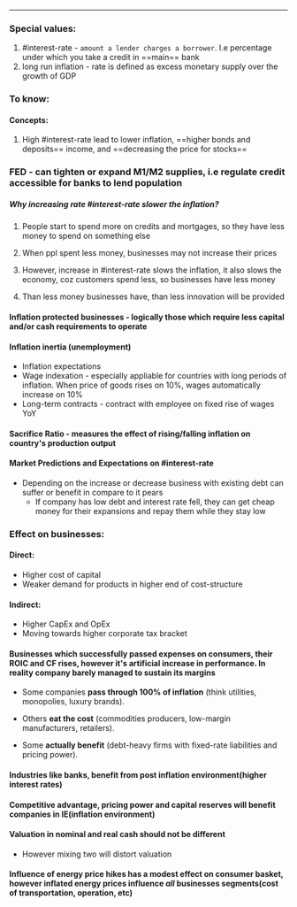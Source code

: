 ***
### Special values:
1. #interest-rate - `amount a lender charges a borrower`. I.e percentage under which you take a credit in ==main== bank
2. long run inflation - rate is defined as excess monetary supply over the growth of GDP
### To know:

#### Concepts:

1. High #interest-rate lead to lower inflation, ==higher bonds and deposits== income, and ==decreasing the price for stocks== 
### FED - can tighten or expand M1/M2 supplies, i.e regulate credit accessible for banks to lend population 

##### Why increasing rate #interest-rate slower the inflation? 
1. People start to spend more on credits and mortgages, so they have less money to spend on something else 
2. When ppl spent less money, businesses may not increase their prices

3. However,  increase in #interest-rate slows the inflation, it also slows the economy, coz customers spend less, so businesses have less money 
4. Than less money businesses have, than less innovation will be provided 

#### Inflation protected businesses - logically those which require less capital and/or cash requirements to operate 

#### Inflation inertia (unemployment)
- Inflation expectations
- Wage indexation - especially appliable for countries with long periods of inflation. When price of goods rises on 10%, wages automatically increase on 10% 
- Long-term contracts - contract with employee on fixed rise of wages YoY

#### Sacrifice Ratio - measures the effect of rising/falling inflation on country's production output  

#### Market Predictions and Expectations on #interest-rate 
- Depending on the increase or decrease business with existing debt can suffer or benefit in compare to it pears
	- If company has low debt and interest rate fell, they can get cheap money for their expansions and repay them while they stay low 

### Effect on businesses:

#### Direct:
- Higher cost of capital 
- Weaker demand for products in higher end of cost-structure 

#### Indirect: 
- Higher CapEx and OpEx 
- Moving towards higher corporate tax bracket

#### Businesses which successfully passed expenses on consumers, their ROIC and CF rises, however it's artificial increase in performance. In reality company barely managed to sustain its margins 
- Some companies **pass through 100% of inflation** (think utilities, monopolies, luxury brands).
    
- Others **eat the cost** (commodities producers, low-margin manufacturers, retailers).
    
- Some **actually benefit** (debt-heavy firms with fixed-rate liabilities and pricing power).

#### Industries like banks, benefit from post inflation environment(higher interest rates)

#### Competitive advantage, pricing power and capital reserves will benefit companies in IE(inflation environment)

#### Valuation in nominal and real cash should not be different
- However mixing two will distort valuation 

#### Influence of energy price hikes has a modest effect on consumer basket, however inflated energy prices influence *all* businesses segments(cost of transportation, operation, etc)